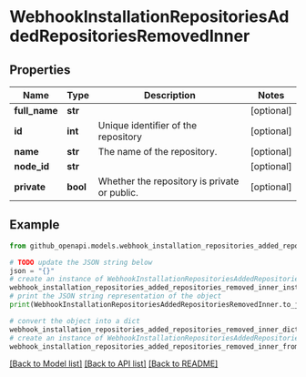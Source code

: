 # WebhookInstallationRepositoriesAddedRepositoriesRemovedInner


## Properties

Name | Type | Description | Notes
------------ | ------------- | ------------- | -------------
**full_name** | **str** |  | [optional] 
**id** | **int** | Unique identifier of the repository | [optional] 
**name** | **str** | The name of the repository. | [optional] 
**node_id** | **str** |  | [optional] 
**private** | **bool** | Whether the repository is private or public. | [optional] 

## Example

```python
from github_openapi.models.webhook_installation_repositories_added_repositories_removed_inner import WebhookInstallationRepositoriesAddedRepositoriesRemovedInner

# TODO update the JSON string below
json = "{}"
# create an instance of WebhookInstallationRepositoriesAddedRepositoriesRemovedInner from a JSON string
webhook_installation_repositories_added_repositories_removed_inner_instance = WebhookInstallationRepositoriesAddedRepositoriesRemovedInner.from_json(json)
# print the JSON string representation of the object
print(WebhookInstallationRepositoriesAddedRepositoriesRemovedInner.to_json())

# convert the object into a dict
webhook_installation_repositories_added_repositories_removed_inner_dict = webhook_installation_repositories_added_repositories_removed_inner_instance.to_dict()
# create an instance of WebhookInstallationRepositoriesAddedRepositoriesRemovedInner from a dict
webhook_installation_repositories_added_repositories_removed_inner_from_dict = WebhookInstallationRepositoriesAddedRepositoriesRemovedInner.from_dict(webhook_installation_repositories_added_repositories_removed_inner_dict)
```
[[Back to Model list]](../README.md#documentation-for-models) [[Back to API list]](../README.md#documentation-for-api-endpoints) [[Back to README]](../README.md)


